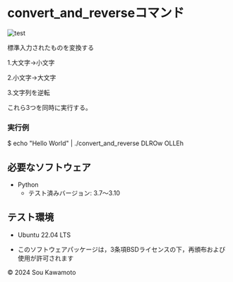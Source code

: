 # convert_and_reverseコマンド
![test](https://github.com/kawamoto/robosys2024/actions/workflows/test.yml/badge.svg)

標準入力されたものを変換する

1.大文字→小文字

2.小文字→大文字

3.文字列を逆転

これら3つを同時に実行する。

### 実行例
$ echo "Hello World" | ./convert_and_reverse
DLROw OLLEh




## 必要なソフトウェア
- Python
  - テスト済みバージョン: 3.7〜3.10

## テスト環境
- Ubuntu 22.04 LTS

- このソフトウェアパッケージは，3条項BSDライセンスの下，再頒布および使用が許可されます

© 2024 Sou Kawamoto

